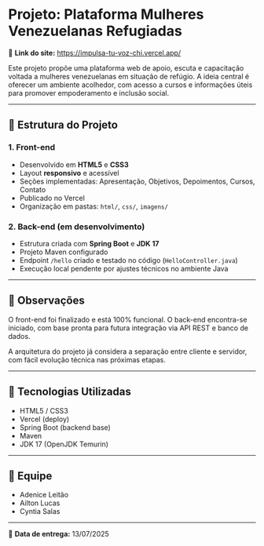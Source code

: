 # Projeto: Plataforma Mulheres Venezuelanas Refugiadas

🔗 **Link do site:** https://impulsa-tu-voz-chi.vercel.app/

Este projeto propõe uma plataforma web de apoio, escuta e capacitação voltada a mulheres venezuelanas em situação de refúgio. A ideia central é oferecer um ambiente acolhedor, com acesso a cursos e informações úteis para promover empoderamento e inclusão social.

---

## 📁 Estrutura do Projeto

### 1. Front-end

- Desenvolvido em **HTML5** e **CSS3**
- Layout **responsivo** e acessível
- Seções implementadas: Apresentação, Objetivos, Depoimentos, Cursos, Contato
- Publicado no Vercel
- Organização em pastas: `html/`, `css/`, `imagens/`

### 2. Back-end (em desenvolvimento)

- Estrutura criada com **Spring Boot** e **JDK 17**
- Projeto Maven configurado
- Endpoint `/hello` criado e testado no código (`HelloController.java`)
- Execução local pendente por ajustes técnicos no ambiente Java

---

## 📝 Observações

O front-end foi finalizado e está 100% funcional. O back-end encontra-se iniciado, com base pronta para futura integração via API REST e banco de dados.

A arquitetura do projeto já considera a separação entre cliente e servidor, com fácil evolução técnica nas próximas etapas.

---

## 🔧 Tecnologias Utilizadas

- HTML5 / CSS3  
- Vercel (deploy)  
- Spring Boot (backend base)  
- Maven  
- JDK 17 (OpenJDK Temurin)

---

## 👥 Equipe

- Adenice Leitão
- Ailton Lucas
- Cyntia Salas  


---

📅 **Data de entrega:** 13/07/2025
